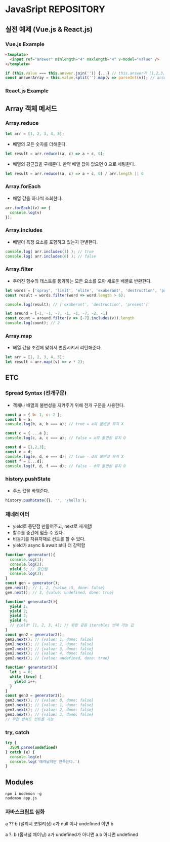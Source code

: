 # JavaSript REPOSITORY

## 실전 예제 (Vue.js & React.js)

### Vue.js Example
```HTML
<template>
  <input ref="answer" minlength="4" maxlength="4" v-model="value" />
</template>
```
```JavaScript
if (this.value === this.answer.join('')) {...} // this.answer가 [1,2,3,4]라면 join('')으로 1234로 만듦
const answerArray = this.value.split('').map(v => parseInt(v)); // answerArray는 1234 입력하면 [1,2,3,4] 로 반환
```

### React.js Example

## Array 객체 메서드

### Array.reduce

```JavaScript
let arr = [1, 2, 3, 4, 5];
```

- 배열의 모든 숫자를 더해준다.
```JavaScript (reduce.js)
let result = arr.reduce((a, c) => a + c, 0);
```

- 배열의 평균값을 구해준다. 만약 배열 값이 없으면 0 으로 세팅한다.
```JavaScript
let result = arr.reduce((a, c) => a + c, 0) / arr.length || 0
```

### Array.forEach

- 배열 값을 하나씩 조회한다.
```JavaScript (forEach.js)
arr.forEach((v) => {
  console.log(v)
});
```

### Array.includes

- 배열이 특정 요소를 포함하고 있는지 판별한다.
```JavaScript
console.log( arr.includes(1) ); // true
console.log( arr.includes(6) ); // false
```

### Array.filter

- 주어진 함수의 테스트를 통과하는 모든 요소를 모아 새로운 배열로 반환한다.
```JavaScript
let words = ['spray', 'limit', 'elite', 'exuberant', 'destruction', 'present'];
const result = words.filter(word => word.length > 6);

console.log(result); // ['exuberant', 'destruction', 'present']

let around = [-1, -1, -7, -1, -1, -7, -2, -1]
const count = around.filter(v => [-7].includes(v)).length
console.log(count); // 2
```


### Array.map

- 배열 값을 조건에 맞춰서 변환시켜서 리턴해준다.
```JavaScript
let arr = [1, 2, 3, 4, 5];
let result = arr.map((v) => v * 2);
```

## ETC

### Spread Syntax (전개구문)

- 객체나 배열의 불변성을 지켜주기 위해 전개 구문을 사용한다.
```JavaScript
const a = { b: 1, c: 2 };
const b = a;
console.log(b, a, b === a); // true = a의 불변성 유지 X

const c = { ...a };
console.log(c, a, c === a); // false = a의 불변성 유지 O

const d = [1,2,3];
const e = d;
console.log(e, d, e === d); // true - d의 불변성 유지 X
const f = [...d];
console.log(f, d, f === d); // false - d의 불변성 유지 O
```

### history.pushState

- 주소 값을 바꿔준다.
```JavaScript
history.pushState({}, '', '/hello');
```

### 제네레이터

- yield로 중단점 만들어주고, next로 재개함!
- 함수를 중간에 멈출 수 있다.
- 비동기를 자유자재로 컨트롤 할 수 있다.
- yield가 async & await 보다 더 강력함
```JavaScript
function* generator(){
  console.log(1);
  console.log(2);
  yield 5; // 중단점
  console.log(3);
}
const gen = generator();
gen.next(); // 1, 2, {value :5, done: false}
gen.next(); // 3, {value: undefined, done: true}

function* generator2(){
  yield 1;
  yield 2;
  yield 3;
  yield 4;
  // yield* [1, 2, 3, 4]; // 위랑 같음 iterable: 반복 가능 값
}
const gen2 = generator2();
gen2.next(); // {value: 1, done: false}
gen2.next(); // {value: 2, done: false}
gen2.next(); // {value: 3, done: false}
gen2.next(); // {value: 4, done: false}
gen2.next(); // {value: undefined, done: true}

function* generator3(){
  let i = 0;
  while (true) {
    yield i++;
  }
}
const gen3 = generator3();
gen3.next(); // {value: 0, done: false}
gen3.next(); // {value: 1, done: false}
gen3.next(); // {value: 2, done: false}
gen3.next(); // {value: 3, done: false}
// 무한 반복도 컨트롤 가능
```

### try, catch
```JavaScript
try {
  JSON.parse(undefined)
} catch (e) {
  console.log(e)
  console.log('에러났지만 안죽는다.')
}
```

## Modules

```command
npm i nodemon -g
nodemon app.js
```

### 자바스크립트 심화

a ?? b (널리시 코얼리싱)
a가 null 이나 undefined 이면 b

a ?. b (옵셔널 체이닝)
a가 undefined가 아니면 a.b 아니면 undefined
